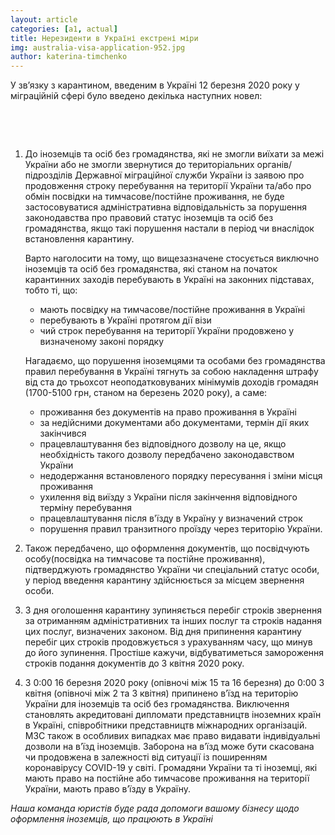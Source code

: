 ```yaml
---
layout: article
categories: [a1, actual]
title: Нерезиденти в Україні екстрені міри 
img: australia-visa-application-952.jpg
author: katerina-timchenko
---
```


У зв’язку з карантином, введеним в Україні 12 березня 2020 року у міграційній сфері було введено декілька наступних новел:

&nbsp;

&nbsp;

  

  
1. До іноземців та осіб без громадянства, які не змогли виїхати за межі України або не змогли звернутися до територіальних 
органів/підрозділів Державної міграційної служби України із заявою про продовження строку перебування на території України 
та/або про обмін посвідки на тимчасове/постійне проживання, не буде застосовуватися адміністративна відповідальність за порушення 
законодавства про правовий статус іноземців та осіб без громадянства, якщо такі порушення настали в період чи внаслідок встановлення 
карантину.

    Варто наголосити на тому, що вищезазначене стосується  виключно іноземців та осіб без громадянства, які станом на початок карантинних 
заходів перебувають в Україні на законних підставах, тобто ті, що:
    * мають посвідку на тимчасове/постійне проживання в Україні
    * перебувають в Україні протягом дії візи
    * чий строк перебування на території України продовжено у визначеному законі порядку

    Нагадаємо, що порушення іноземцями та особами без громадянства правил перебування в Україні тягнуть за собою накладення штрафу від ста до трьохсот неоподатковуваних мінімумів доходів громадян (1700-5100 грн, станом на березень 2020 року), а саме: 
    *	проживання без документів на право проживання в Україні
    *	за недійсними документами або документами, термін дії яких закінчився 
    *	працевлаштування без відповідного дозволу на це, якщо необхідність такого дозволу передбачено законодавством України 
    *	недодержання встановленого порядку пересування і зміни місця проживання
    *	ухилення від виїзду з України після закінчення відповідного терміну перебування
    *	працевлаштування після в'їзду в Україну у визначений строк
    *	порушення правил транзитного проїзду через територію України.

2. Також передбачено, що оформлення документів, що посвідчують особу(посвідка на тимчасове та постійне проживання), підтверджують 
громадянство України чи спеціальний статус особи, у період введення карантину здійснюється за місцем звернення особи.

3. З дня оголошення карантину зупиняється перебіг строків звернення за отриманням адміністративних та інших послуг та строків надання цих послуг, визначених законом. Від дня припинення карантину перебіг цих строків продовжується з урахуванням часу, що минув до його зупинення.
Простіше кажучи, відбуватиметься замороження строків подання документів до 3 квітня 2020 року.

4. З 0:00 16 березня 2020 року (опівночі між 15 та 16 березня) до 0:00 3 квітня (опівночі між 2 та 3 квітня) припинено в’їзд на територію 
України для іноземців та осіб без громадянства. Виключення становлять акредитовані дипломати представництв іноземних країн в Україні, 
співробітники представництв міжнародних організацій. МЗС також в особливих випадках має право видавати індивідуальні дозволи на в’їзд 
іноземців. Заборона на в’їзд може бути скасована чи продовжена в залежності від ситуації із поширенням коронавірусу COVID-19 у світі.
Громадяни України та ті іноземці, які мають право на постійне або тимчасове проживання на території України, мають право в’їзду в Україну.

*Наша команда юристів буде рада допомоги вашому бізнесу щодо оформлення іноземців, що працюють в Україні*
